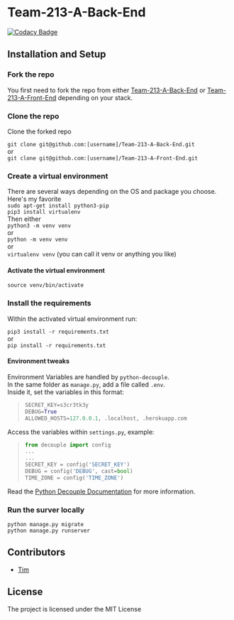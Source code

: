 # Team-213-A-Back-End

[![Codacy Badge](https://api.codacy.com/project/badge/Grade/583729e1583144708378b2e8520d3c2f)](https://app.codacy.com/gh/BuildForSDGCohort2/Team-213-A-Back-End?utm_source=github.com&utm_medium=referral&utm_content=BuildForSDGCohort2/Team-213-A-Back-End&utm_campaign=Badge_Grade_Dashboard)

## Installation and Setup

### Fork the repo

You first need to fork the repo from either [Team-213-A-Back-End](https://github.com/BuildForSDGCohort2/Team-213-A-Back-End) or [Team-213-A-Front-End](https://github.com/BuildForSDGCohort2/Team-213-A-Front-End) depending on your stack.

### Clone the repo

Clone the forked repo

`git clone git@github.com:[username]/Team-213-A-Back-End.git`  
or  
`git clone git@github.com:[username]/Team-213-A-Front-End.git`

### Create a virtual environment

There are several ways depending on the OS and package you choose. Here's my favorite  
`sudo apt-get install python3-pip`  
`pip3 install virtualenv`  
Then either  
`python3 -m venv venv`  
or  
`python -m venv venv`  
or  
`virtualenv venv` (you can call it venv or anything you like)

#### Activate the virtual environment  

`source venv/bin/activate`  

### Install the requirements

Within the activated virtual environment run:

`pip3 install -r requirements.txt`  
or  
`pip install -r requirements.txt`  

#### Environment tweaks

Environment Variables are handled by `python-decouple`.  
In the same folder as `manage.py`, add a file called `.env`.  
Inside it, set the variables in this format:  

>```python
>SECRET_KEY=s3cr3tk3y
>DEBUG=True
>ALLOWED_HOSTS=127.0.0.1, .localhost, .herokuapp.com
>```

Access the variables within `settings.py`, example:  

>```python
>from decouple import config
>...
>...
>SECRET_KEY = config('SECRET_KEY')
>DEBUG = config('DEBUG', cast=bool)
>TIME_ZONE = config('TIME_ZONE')
>```

Read the [Python Decouple Documentation](https://pypi.org/project/python-decouple/) for more information.

### Run the surver locally

`python manage.py migrate`  
`python manage.py runserver`  

## Contributors

- [Tim](https://github.com/wwangwe)

## License

The project is licensed under the MIT License
